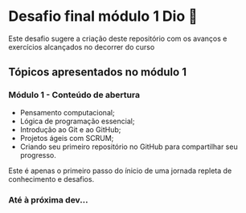 # Desafio final módulo 1 Dio :notebook:

Este desafio sugere a criação deste repositório
com os avanços e exercícios alcançados no decorrer
do curso

## **Tópicos apresentados no módulo 1**

### Módulo 1 - Conteúdo de abertura

- Pensamento computacional;
- Lógica de programação essencial;
- Introdução ao Git e ao GitHub;
- Projetos ágeis com SCRUM;
- Criando seu primeiro repositório no GitHub para compartilhar seu progresso.



Este é apenas o primeiro passo do ínicio de uma jornada repleta de conhecimento e desafios.



### Até à próxima dev...
